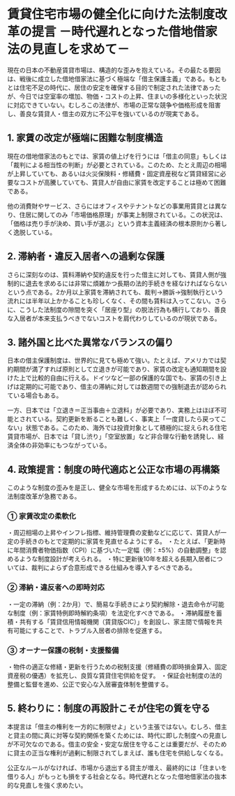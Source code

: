# 賃貸住宅市場の健全化に向けた法制度改革の提言 －時代遅れとなった借地借家法の見直しを求めて－

現在の日本の不動産賃貸市場は、構造的な歪みを抱えている。その最たる要因は、戦後に成立した借地借家法に基づく極端な「借主保護主義」である。もともとは住宅不足の時代に、居住の安定を確保する目的で制定された法律であったが、今日では空室率の増加、物価・コストの上昇、住まいの多様化といった状況に対応できていない。むしろこの法律が、市場の正常な競争や価格形成を阻害し、善良な賃貸人・借主の双方に不公平を強いているのが現実である。

## 1. 家賃の改定が極端に困難な制度構造

現在の借地借家法のもとでは、家賃の値上げを行うには「借主の同意」もしくは「裁判による相当性の判断」が必要とされている。このため、たとえ周辺の相場が上昇していても、あるいは火災保険料・修繕費・固定資産税など賃貸経営に必要なコストが高騰していても、賃貸人が自由に家賃を改定することは極めて困難である。

他の消費財やサービス、さらにはオフィスやテナントなどの事業用賃貸とは異なり、住居に関してのみ「市場価格原理」が事実上制限されている。この状況は、「価格は売り手が決め、買い手が選ぶ」という資本主義経済の根本原則から著しく逸脱している。

## 2. 滞納者・違反入居者への過剰な保護

さらに深刻なのは、賃料滞納や契約違反を行った借主に対しても、賃貸人側が強制的に退去を求めるには非常に煩雑かつ長期の法的手続きを経なければならないという点である。2か月以上家賃を滞納されても、裁判→勝訴→強制執行という流れには半年以上かかることも珍しくなく、その間も賃料は入ってこない。さらに、こうした法制度の隙間を突く「居座り型」の脱法行為も横行しており、善良な入居者が本来支払うべきでないコストを肩代わりしているのが現状である。

## 3. 諸外国と比べた異常なバランスの偏り

日本の借主保護制度は、世界的に見ても極めて強い。たとえば、アメリカでは契約期間が満了すれば原則として立退きが可能であり、家賃の改定も通知期間を設けた上で比較的自由に行える。ドイツなど一部の保護的な国でも、家賃の引き上げは定期的に可能であり、借主の滞納に対しては数週間での強制退去が認められている場合もある。

一方、日本では「立退き＝正当事由＋立退料」が必要であり、実務上はほぼ不可能とされている。契約更新を断ることも難しく、事実上「一度貸したら戻ってこない」状態である。このため、海外では投資対象として積極的に捉えられる住宅賃貸市場が、日本では「貸し渋り」「空室放置」など非合理な行動を誘発し、経済全体の非効率にもつながっている。

## 4. 政策提言：制度の時代適応と公正な市場の再構築

このような制度の歪みを是正し、健全な市場を形成するためには、以下のような法制度改革が急務である。

### ① 家賃改定の柔軟化

・周辺相場の上昇やインフレ指標、維持管理費の変動などに応じて、賃貸人が一定の手続きのもとで定期的に家賃を見直せるようにする。
・たとえば、「更新時に年間消費者物価指数（CPI）に基づいた一定幅（例：±5%）の自動調整」を認めるような制度設計が考えられる。
・特に更新後10年を超える長期入居者については、裁判によらず合意形成できる仕組みを導入するべきである。

### ② 滞納・違反者への即時対応

・一定の滞納（例：2か月）で、簡易な手続きにより契約解除・退去命令が可能な制度（例：家賃特例即時解約条項）を法定化すべきである。
・滞納履歴を蓄積・共有する「賃貸信用情報機関（賃貸版CIC）」を創設し、家主間で情報を共有可能にすることで、トラブル入居者の排除を促進する。

### ③ オーナー保護の税制・支援整備

・物件の適正な修繕・更新を行うための税制支援（修繕費の即時損金算入、固定資産税の優遇）を拡充し、良質な賃貸住宅供給を促す。
・保証会社制度の法的整備と監督を進め、公正で安心な入居審査体制を整備する。

## 5. 終わりに：制度の再設計こそが住宅の質を守る

本提言は「借主の権利を一方的に制限せよ」という主張ではない。むしろ、借主と貸主の間に真に対等な契約関係を築くためには、時代に即した制度への見直しが不可欠なのである。借主の安全・安定な居住を守ることは重要だが、そのために貸主の正当な権利が過剰に制限されてしまえば、誰も住宅を供給しなくなる。

公正なルールがなければ、市場から退出する貸主が増え、最終的には「住まいを借りる人」がもっとも損をする社会となる。時代遅れとなった借地借家法の抜本的な見直しを強く求めたい。